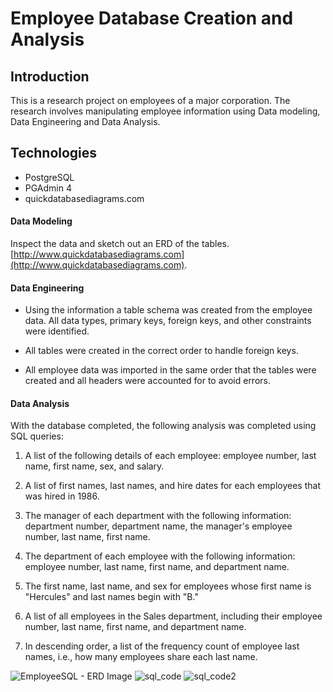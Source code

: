 # Employee Database Creation and Analysis

## Introduction

This is a research project on employees of a major corporation. The research involves manipulating employee information using Data modeling, Data Engineering and Data Analysis. 

## Technologies

* PostgreSQL
* PGAdmin 4
* quickdatabasediagrams.com

#### Data Modeling

Inspect the data and sketch out an ERD of the tables. [http://www.quickdatabasediagrams.com](http://www.quickdatabasediagrams.com).

#### Data Engineering

* Using the information a table schema was created from the employee data. All data types, primary keys, foreign keys, and other constraints were identified.

* All tables were created in the correct order to handle foreign keys.

* All employee data was imported in the same order that the tables were created and all headers were accounted for to avoid errors.

#### Data Analysis

With the database completed, the following analysis was completed using SQL queries:

1. A list of the following details of each employee: employee number, last name, first name, sex, and salary.

2. A list of first names, last names, and hire dates for each employees that was hired in 1986.

3. The manager of each department with the following information: department number, department name, the manager's employee number, last name, first name.

4. The department of each employee with the following information: employee number, last name, first name, and department name.

5. The first name, last name, and sex for employees whose first name is "Hercules" and last names begin with "B."

6. A list of all employees in the Sales department, including their employee number, last name, first name, and department name.

7. In descending order, a list of the frequency count of employee last names, i.e., how many employees share each last name.

![EmployeeSQL - ERD Image](https://user-images.githubusercontent.com/75442215/125851141-8c1c77dd-87c2-4b6b-abf7-0632092985dc.png)
![sql_code](https://user-images.githubusercontent.com/75442215/125851253-dcd9d301-bcb7-42d9-9a4c-7d9fd2aade89.png)
![sql_code2](https://user-images.githubusercontent.com/75442215/125851256-61b168eb-915c-42d5-ae01-ad21c6c7fdba.png)


